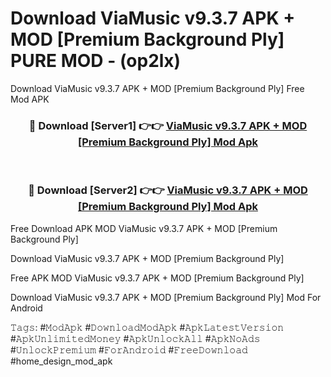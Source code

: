 # Download ViaMusic v9.3.7 APK + MOD [Premium Background Ply] PURE MOD - (op2lx)
Download ViaMusic v9.3.7 APK + MOD [Premium Background Ply] Free Mod APK

<div align="center">
<h3>🔴 Download [Server1] 👉👉 <a href="https://apk-comot.site?title=ViaMusic_v9.3.7_APK_+_MOD_[Premium_Background_Ply]">ViaMusic v9.3.7 APK + MOD [Premium Background Ply] Mod Apk</a></h3><br>

<h3>🔴 Download [Server2] 👉👉 <a href="https://apk-comot.site?title=ViaMusic_v9.3.7_APK_+_MOD_[Premium_Background_Ply]">ViaMusic v9.3.7 APK + MOD [Premium Background Ply] Mod Apk</a></h3>
</div>


Free Download APK MOD ViaMusic v9.3.7 APK + MOD [Premium Background Ply]

Download ViaMusic v9.3.7 APK + MOD [Premium Background Ply] 

Free APK MOD ViaMusic v9.3.7 APK + MOD [Premium Background Ply] 

Download ViaMusic v9.3.7 APK + MOD [Premium Background Ply] Mod For Android

𝚃𝚊𝚐𝚜: #𝙼𝚘𝚍𝙰𝚙𝚔 #𝙳𝚘𝚠𝚗𝚕𝚘𝚊𝚍𝙼𝚘𝚍𝙰𝚙𝚔 #𝙰𝚙𝚔𝙻𝚊𝚝𝚎𝚜𝚝𝚅𝚎𝚛𝚜𝚒𝚘𝚗 #𝙰𝚙𝚔𝚄𝚗𝚕𝚒𝚖𝚒𝚝𝚎𝚍𝙼𝚘𝚗𝚎𝚢 #𝙰𝚙𝚔𝚄𝚗𝚕𝚘𝚌𝚔𝙰𝚕𝚕 #𝙰𝚙𝚔𝙽𝚘𝙰𝚍𝚜 #𝚄𝚗𝚕𝚘𝚌𝚔𝙿𝚛𝚎𝚖𝚒𝚞𝚖 #𝙵𝚘𝚛𝙰𝚗𝚍𝚛𝚘𝚒𝚍 #𝙵𝚛𝚎𝚎𝙳𝚘𝚠𝚗𝚕𝚘𝚊𝚍 #home_design_mod_apk